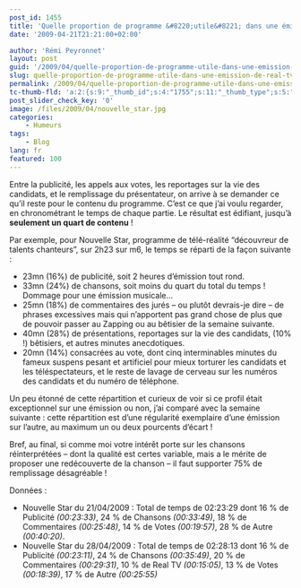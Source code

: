 ```yaml
---
post_id: 1455
title: 'Quelle proportion de programme &#8220;utile&#8221; dans une émission de Real TV ?'
date: '2009-04-21T21:21:00+02:00'

author: 'Rémi Peyronnet'
layout: post
guid: '/2009/04/quelle-proportion-de-programme-utile-dans-une-emission-de-real-tv/'
slug: quelle-proportion-de-programme-utile-dans-une-emission-de-real-tv
permalink: /2009/04/quelle-proportion-de-programme-utile-dans-une-emission-de-real-tv/
tc-thumb-fld: 'a:2:{s:9:"_thumb_id";s:4:"1755";s:11:"_thumb_type";s:5:"thumb";}'
post_slider_check_key: '0'
image: /files/2009/04/nouvelle_star.jpg
categories:
    - Humeurs
tags:
    - Blog
lang: fr
featured: 100
---
```


Entre la publicité, les appels aux votes, les reportages sur la vie des candidats, et le remplissage du présentateur, on arrive à se demander ce qu’il reste pour le contenu du programme. C’est ce que j’ai voulu regarder, en chronométrant le temps de chaque partie. Le résultat est édifiant, jusqu’à **seulement un quart de contenu** !

Par exemple, pour Nouvelle Star, programme de télé-réalité “découvreur de talents chanteurs”, sur 2h23 sur m6, le temps se réparti de la façon suivante :

- 23mn (16%) de publicité, soit 2 heures d’émission tout rond.
- 33mn (24%) de chansons, soit moins du quart du total du temps ! Dommage pour une émission musicale…
- 25mn (18%) de commentaires des jurés – ou plutôt devrais-je dire – de phrases excessives mais qui n’apportent pas grand chose de plus que de pouvoir passer au Zapping ou au bêtisier de la semaine suivante.
- 40mn (28%) de présentations, reportages sur la vie des candidats, (10% !) bêtisiers, et autres minutes anecdotiques.
- 20mn (14%) consacrées au vote, dont cinq interminables minutes du fameux suspens pesant et artificiel pour mieux torturer les candidats et les téléspectateurs, et le reste de lavage de cerveau sur les numéros des candidats et du numéro de téléphone.

Un peu étonné de cette répartition et curieux de voir si ce profil était exceptionnel sur une émission ou non, j’ai comparé avec la semaine suivante : cette répartition est d’une régularité exemplaire d’une émission sur l’autre, au maximum un ou deux pourcents d’écart !

Bref, au final, si comme moi votre intérêt porte sur les chansons réinterprétées – dont la qualité est certes variable, mais a le mérite de proposer une redécouverte de la chanson – il faut supporter 75% de remplissage désagréable !

Données :

- Nouvelle Star du 21/04/2009 : Total de temps de 02:23:29 dont 16 % de Publicité *(00:23:33)*, 24 % de Chansons *(00:33:49)*, 18 % de Commentaires *(00:25:48)*, 14 % de Votes *(00:19:57)*, 28 % de Autre *(00:40:20)*.
- Nouvelle Star du 28/04/2009 : Total de temps de 02:28:13 dont 16 % de Publicité *(00:23:11)*, 24 % de Chansons *(00:35:49)*, 20 % de Commentaires *(00:29:31)*, 10 % de Real TV *(00:15:05)*, 13 % de Votes *(00:18:39)*, 17 % de Autre *(00:25:55)*